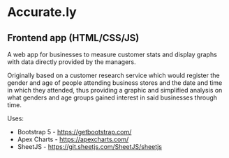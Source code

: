 # Accurate.ly
## Frontend app (HTML/CSS/JS)

A web app for businesses to measure customer stats and display graphs with data directly provided by the managers.

Originally based on a customer research service which would register the gender and age of people attending business stores and the date and time in which they attended, thus providing a graphic and simplified analysis on what genders and age groups gained interest in said businesses through time.

Uses:
* Bootstrap 5 - https://getbootstrap.com/
* Apex Charts - https://apexcharts.com/
* SheetJS - https://git.sheetjs.com/SheetJS/sheetjs